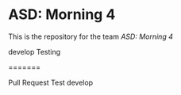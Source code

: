 # ASD: Morning 4
 
This is the repository for the team *ASD: Morning 4*

develop
Testing
 
=======

Pull Request Test
develop
